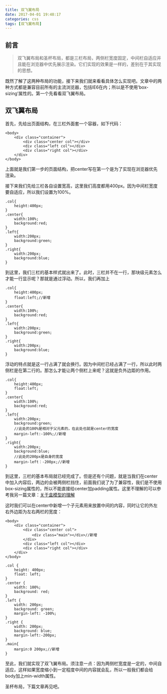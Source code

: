 ```yaml
---
title: 双飞翼布局
date: 2017-04-01 19:48:17
categories: css
tags: [双飞翼布局]
---
```

## 前言
> 双飞翼布局和圣杯布局，都是三栏布局，两侧栏宽度固定，中间栏自适应并且能在浏览器中优先展示渲染。它们实现的效果是一样的，差别在于其实现的思想。

<!--more-->
既然了解了这两种布局的功能，接下来我们就来看看具体怎么实现吧。文章中的两种方式都是兼容目前所有的主流浏览器，包括IE6在内；所以是不使用‘box-sizing’属性的。第一个先看看双飞翼布局。
## 双飞翼布局

首先，先给出页面结构，在三栏外面套一个容器，如下代码：
```
<body>
    <div class="container">
        <div class="center col"></div>
        <div class="left col"></div>
        <div class="right col"></div>
    </div>
</body>
```
上面就是我们第一步的页面结构，把center写在第一个是为了实现在浏览器优先渲染。

接下来我们先给三栏各自设置宽高，这里我们高度都用400px。因为中间栏宽度要自适应，所以我们设置为100%。
```
.col{
    height:400px;
}
.center{
    width:100%;
    background:red;
}
.left{
    width:200px;
    background:green;
}
.right{
    width:200px;
    background:blue;
}
```
到这里，我们三栏的基本样式就出来了。此时，三栏并不在一行，那块级元素怎么才能一行显示呢？那就是通过浮动。所以，我们再加上
```
.col{
    height:400px;
    float:left;//新增
}
.center{
    width:100%;
    background:red;
}
.left{
    width:200px;
    background:green;
}
.right{
    width:200px;
    background:blue;
}
```
浮动的特点就是这一行占满了就会换行。因为中间栏已经占满了一行，所以此时两侧栏是在第二行的。那怎么才能让两个侧栏上来呢？这就是负外边距的作用。

```
.col{
    height:400px;
    float:left;
}
.center{
    width:100%;
    background:red;
}
.left{
    width:200px;
    background:green;
    //此处的100%是相对于父元素的，在此处也就是center的宽度
    margin-left:-100%;//新增
}
.right{
    width:200px;
    background:blue;
    //此处的200px是自身的宽度
    margin-left：-200px;//新增
}
```
到这里，三栏的基本布局就已经完成了。但是还有个问题，就是当我们在center中加入内容后，两边的会被两侧栏挡住，前面我们说了为了兼容性，我们是不使用box-sizing属性的，所以不能直接给center加padding属性。这里不理解的可以参考我另一篇文章：[关于盒模型的理解](https://kursaal.vip/2017/01/16/%E5%85%B3%E4%BA%8E%E7%9B%92%E6%A8%A1%E5%9E%8B%E7%9A%84%E7%90%86%E8%A7%A3/)

这时我们可以在center中新增一个子元素用来放置中间的内容，同时让它的外左右外边距为左右两栏的宽度：
```
<body>
    <div class="container">
        <div class="center col">
            <div class="main"></div>//新增
        </div>
        <div class="left col"></div>
        <div class="right col"></div>
    </div>
</body>
```

```
.col {
    height: 400px;
    float: left;
}
.center {
    width: 100%;
    background: red;
}
.left {
    width: 200px;
    background: green; 
    margin-left: -100%; 
}
.right {
    width: 200px;
    background: blue; 
    margin-left:-200px;
}
.main{
    margin:0 200px;//新增
}
```
至此，我们就实现了双飞翼布局。须注意一点：因为两侧栏宽度是一定的，中间自适应，这样如果宽度缩小到一定程度中间的内容就会乱，所以一般我们都会给body加上min-width属性。

圣杯布局，下篇文章再见吧。
